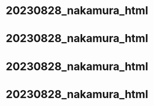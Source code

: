 # 20230828_nakamura_html
# 20230828_nakamura_html
# 20230828_nakamura_html
# 20230828_nakamura_html
